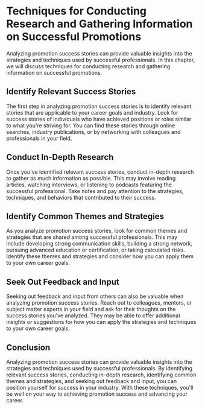 Techniques for Conducting Research and Gathering Information on Successful Promotions
=====================================================================================================================================

Analyzing promotion success stories can provide valuable insights into the strategies and techniques used by successful professionals. In this chapter, we will discuss techniques for conducting research and gathering information on successful promotions.

Identify Relevant Success Stories
---------------------------------

The first step in analyzing promotion success stories is to identify relevant stories that are applicable to your career goals and industry. Look for success stories of individuals who have achieved positions or roles similar to what you're striving for. You can find these stories through online searches, industry publications, or by networking with colleagues and professionals in your field.

Conduct In-Depth Research
-------------------------

Once you've identified relevant success stories, conduct in-depth research to gather as much information as possible. This may involve reading articles, watching interviews, or listening to podcasts featuring the successful professional. Take notes and pay attention to the strategies, techniques, and behaviors that contributed to their success.

Identify Common Themes and Strategies
-------------------------------------

As you analyze promotion success stories, look for common themes and strategies that are shared among successful professionals. This may include developing strong communication skills, building a strong network, pursuing advanced education or certification, or taking calculated risks. Identify these themes and strategies and consider how you can apply them to your own career goals.

Seek Out Feedback and Input
---------------------------

Seeking out feedback and input from others can also be valuable when analyzing promotion success stories. Reach out to colleagues, mentors, or subject matter experts in your field and ask for their thoughts on the success stories you've analyzed. They may be able to offer additional insights or suggestions for how you can apply the strategies and techniques to your own career goals.

Conclusion
----------

Analyzing promotion success stories can provide valuable insights into the strategies and techniques used by successful professionals. By identifying relevant success stories, conducting in-depth research, identifying common themes and strategies, and seeking out feedback and input, you can position yourself for success in your industry. With these techniques, you'll be well on your way to achieving promotion success and advancing your career.
